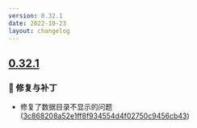 ```yaml
---
version: 0.32.1
date: 2022-10-23
layout: changelog
---
```

## [0.32.1](#0.32.1)
### 🐛 修复与补丁

- 修复了数据目录不显示的问题 ([3c868208a52e1ff8f934554d4f02750c9456cb43](https://github.com/Voxelum/x-minecraft-launcher/commit/3c868208a52e1ff8f934554d4f02750c9456cb43))